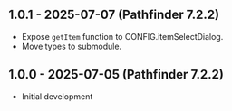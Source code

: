 ## 1.0.1 - 2025-07-07 (Pathfinder 7.2.2)
- Expose `getItem` function to CONFIG.itemSelectDialog.
- Move types to submodule.

## 1.0.0 - 2025-07-05 (Pathfinder 7.2.2)
- Initial development
